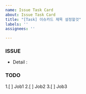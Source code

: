 ```yaml
---
name: Issue Task Card
about: Issue Task Card
title: "[Task] 이슈카드 제목 설정할것"
labels: ''
assignees: ''

---
```


### ISSUE
- Detail : 

### TODO
1.[ ] Job1
2.[ ] Job2
3.[ ] Job3
